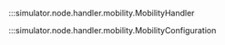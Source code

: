 :::simulator.node.handler.mobility.MobilityHandler

:::simulator.node.handler.mobility.MobilityConfiguration